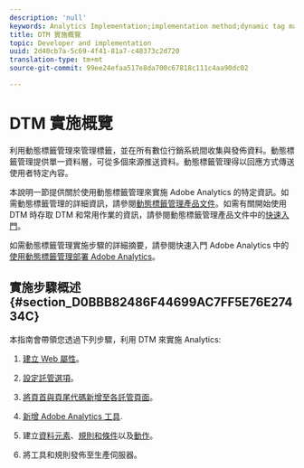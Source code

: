 ```yaml
---
description: 'null'
keywords: Analytics Implementation;implementation method;dynamic tag management;dtm
title: DTM 實施概覽
topic: Developer and implementation
uuid: 2d40cb7a-5c69-4f41-81a7-c48373c2d720
translation-type: tm+mt
source-git-commit: 99ee24efaa517e8da700c67818c111c4aa90dc02

---
```



# DTM 實施概覽

利用動態標籤管理來管理標籤，並在所有數位行銷系統間收集與發佈資料。動態標籤管理提供單一資料層，可從多個來源推送資料。動態標籤管理得以回應方式傳送使用者特定內容。

本說明一節提供關於使用動態標籤管理來實施 Adobe Analytics 的特定資訊。如需動態標籤管理的詳細資訊，請參閱[動態標籤管理產品文件](https://marketing.adobe.com/resources/help/en_US/dtm/)。如需有關開始使用 DTM 時存取 DTM 和常用作業的資訊，請參閱動態標籤管理產品文件中的[快速入門](https://marketing.adobe.com/resources/help/en_US/dtm/get_started.html)。

如需動態標籤管理實施步驟的詳細摘要，請參閱快速入門 Adobe Analytics 中的[使用動態標籤管理部署 Adobe Analytics](https://marketing.adobe.com/resources/help/en_US/analytics/getting-started/add-adobe-analytics-dtm-tool.html)。

## 實施步驟概述 {#section_D0BBB82486F44699AC7FF5E76E27434C}

本指南會帶領您透過下列步驟，利用 DTM 來實施 Analytics:

1. [建立 Web 屬性](/help/implement/c-implement-with-dtm/t-create-web-property.md)。
1. [設定託管選項](/help/implement/c-implement-with-dtm/t-configure-hosting.md)。
1. [將頁首與頁尾代碼新增至各託管頁面](/help/implement/c-implement-with-dtm/c-headers-footers/t-header-footer-code.md)。
1. [新增 Adobe Analytics 工具](/help/implement/c-implement-with-dtm/c-aa-tool/analytics-dtm.md).
1. 建立[資料元素](/help/implement/c-implement-with-dtm/t-data-element.md)、[規則和條件](/help/implement/c-implement-with-dtm/c-rules/t-rules-create.md)以及[動作](/help/implement/c-implement-with-dtm/c-rules/t-rules-actions.md)。

1. 將工具和規則發佈至生產伺服器。

